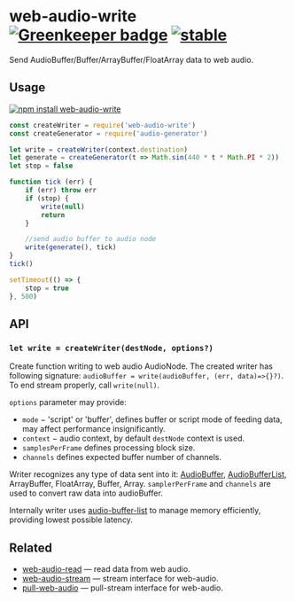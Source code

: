 # web-audio-write [![Greenkeeper badge](https://badges.greenkeeper.io/audiojs/web-audio-write.svg)](https://greenkeeper.io/) [![stable](https://img.shields.io/badge/stability-unstable-green.svg)](http://github.com/badges/stability-badges)

Send AudioBuffer/Buffer/ArrayBuffer/FloatArray data to web audio.

## Usage

[![npm install web-audio-write](https://nodei.co/npm/web-audio-write.png?mini=true)](https://npmjs.org/package/web-audio-write/)

```js
const createWriter = require('web-audio-write')
const createGenerator = require('audio-generator')

let write = createWriter(context.destination)
let generate = createGenerator(t => Math.sin(440 * t * Math.PI * 2))
let stop = false

function tick (err) {
	if (err) throw err
	if (stop) {
		write(null)
		return
	}

	//send audio buffer to audio node
	write(generate(), tick)
}
tick()

setTimeout(() => {
	stop = true
}, 500)
```

## API

### `let write = createWriter(destNode, options?)`

Create function writing to web audio AudioNode. The created writer has following signature: `audioBuffer = write(audioBuffer, (err, data)=>{}?)`. To end stream properly, call `write(null)`.

`options` parameter may provide:

* `mode` − 'script' or 'buffer', defines buffer or script mode of feeding data, may affect performance insignificantly.
* `context` − audio context, by default `destNode` context is used.
* `samplesPerFrame` defines processing block size.
* `channels` defines expected buffer number of channels.

Writer recognizes any type of data sent into it: [AudioBuffer](https://github.com/audiojs/audio-buffer), [AudioBufferList](https://github.com/audiojs/audio-buffer-list), ArrayBuffer, FloatArray, Buffer, Array. `samplerPerFrame` and `channels` are used to convert raw data into audioBuffer.

Internally writer uses [audio-buffer-list](https://github.com/audiojs/audio-buffer-list) to manage memory efficiently, providing lowest possible latency.

## Related

* [web-audio-read](https://github.com/audiojs/web-audio-read) — read data from web audio.
* [web-audio-stream](https://github.com/audiojs/web-audio-stream) — stream interface for web-audio.
* [pull-web-audio](https://github.com/audiojs/pull-web-audio) — pull-stream interface for web-audio.
